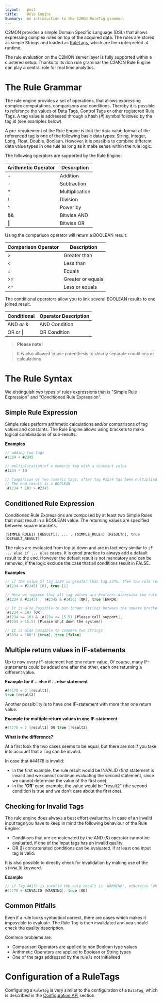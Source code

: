 ```yaml
---
layout:   post
title:    Rule Engine
Summary:  An introduction to the C2MON RuleTag grammar.
---
```


C2MON provides a simple Domain Specific Language (DSL) that allows expressing complex rules on top of the acquired data.
The rules are stored as simple Strings and loaded as [RuleTags](/overview/tags), which are then interpreted at runtime.

The rule evaluation on the C2MON server layer is fully supported within a clustered setup.
Thanks to its rich rule grammar the C2MON Rule Engine can play a central role for real time analytics.

# The Rule Grammar

The rule engine provides a set of operations, that allows expressing complex computations, comparisons and conditions.
Thereby it is possible to reference the values of Data Tags, Control Tags or other registered Rule Tags.
A tag value is addressed through a hash (#) symbol followed by the tag id (see examples below).

A pre-requirement of the Rule Engine is that the data value format of the referenced tag is one of the following basic data types:
String, Integer, Long, Float, Double, Boolean.
However, it is possible to combine different data value types in one rule as long as it make sense within the rule logic.

The following operators are supported by the Rule Engine:

| Arithmetic Operator | Description |
--------------- | -----------------
| + | Addition |
| - | Subtraction |
| * | Multiplication |
| / | Division |
| ^ | Power by |
| && | Bitwise AND |
| &#124;&#124; | Bitwise OR |



Using the comparison operator will return a BOOLEAN result.

| Comparison Operator	| Description |
--------------- | -----------------
| > | Greater than |
| < | Less than |
| = | Equals |
| >= | Greater or equals |
| <= | Less or equals |


The conditional operators allow you to link several BOOLEAN results to one joined result.

|Conditional |Operator	Description |
--------------- | -----------------
|AND _or_ & | AND Condition |
|OR _or_ &#124; | OR Condition |


> **Please note!**

> It is also allowed to use parenthesis to clearly separate conditions or calculations

# The Rule Syntax

We distinguish two types of rules expressions that is "Simple Rule Expression" and "Conditioned Rule Expression".


## Simple Rule Expression

Simple rules perform arithmetic calculations and/or comparisons of tag values and constants.
The Rule Engine allows using brackets to make logical combinations of sub-results.

**Examples**
```java
// adding two tags
#1234 + #2345

// multiplication of a numeric tag with a constant value
#1234 * 10

// Comparison of two numeric tags, after tag #1234 has been multiplied with 10.
// The end result is a BOOLEAN
(#1234 * 10) > #2345
```



## Conditioned Rule Expression

Conditioned Rule Expressions are composed by at least two Simple Rules that must result in a BOOLEAN value.
The returning values are specified between square brackets.

```
(SIMPLE_RULE1) [RESULT1], ... , (SIMPLE_RULEn) [RESULTn], true [DEFAULT_RESULT]
```

The rules are evaluated from top to down and are in fact very similar to `if ... else if ... else` cases.
It is good practice to always add a default result to the end.
However the default result is not mandatory and can be removed, if the logic exclude the case that all conditions result in FALSE.

**Examples**
```java
// if the value of tag 1234 is greater than tag 2345, then the rule result is 0. Otherwise 1
(#1234 > #2345) [0], true [1]

// Here we suppose that all tag values are Booleans otherwise the rule evaluation would result in an exception
(#1234 & #2345) | (#2345 & #3456) [OK], true [ERROR]

// It is also Possible to put longer Strings between the square brackets.
(#1234 < 10) [OK],
(#1234 >= 10) & (#1234 <= 15.5) [Please call support],
(#1234 > 15.5) [Please shut down the system!]

// It is also possible to compare two Strings
(#3334 = "OK") [true], true [false]
```



## Multiple return values in IF-statements


Up to now every IF-statement had one return value.
Of course, many IF-statements could be added one after the other, each one returning a different value.

**Example for if... else if ... else statement**
```java
#44178 = 2 [result1],
true [result2]
```

Another possibility is to have one IF-statement with more than one return value.

**Example for multiple return values in one IF-statement**
```java
#44178 = 2 [result1] OR true [result2]
```

**What is the difference?**

At a first look the two cases seems to be equal, but there are not if you take into account that a Tag can be invalid.

In case that #44178 is invalid:

- In the first example, the rule result would be INVALID (first statement is invalid and we cannot continue evaluating the second statement, since we cannot determine the value of the first one).
- In the **'OR'** case example, the value would be "result2" (the second condition is true and we don't care about the first one).

## Checking for Invalid Tags

The rule engine does always a best effort evaluation.
In case of an invalid input tags you have to keep in mind the following behaviour of the Rule Engine:

- Conditions that are concatenated by the AND (&) operator cannot be evaluated, if one of the input tags has an invalid quality.
- OR (|) concatenated conditions can be evaluated, if at least one input tag is valid.

It is also possible to directly check for invalidation by making use of the `$INVALID` keyword.

**Example**
```java
// if Tag 44178 is invalid the rule result is 'WARNING', otherwise 'OK'
#44178 = $INVALID [WARNING], true [OK]
```


## Common Pitfalls

Even if a rule looks syntactical correct, there are cases which makes it impossible to evaluate.
The Rule Tag is then invalidated and you should check the quality description.

Common problems are:

- Comparison Operators are applied to non Boolean type values
- Arithmetic Operators are applied to Boolean or String types
- One of the tags addressed by the rule is not initialised


# Configuration of a RuleTags

Configuring a `RuleTag` is very similar to the configuration of a `DataTag`, which is described in the [Configuration API](/user-guide/client-api/configuration/#configuring-ruletags) section.
